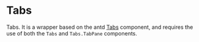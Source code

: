 # Tabs

Tabs. It is a wrapper based on the antd [Tabs](https://ant.design/components/tabs/) component, and requires the use of both the `Tabs` and `Tabs.TabPane` components.

<code src="./demos/demo1.tsx"></code>
